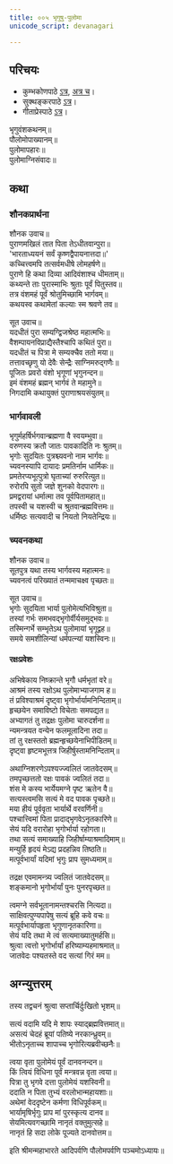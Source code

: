 ```yaml
---
title: ००५ भृगुषु-पुलोमा
unicode_script: devanagari

---
```

## परिचयः
- कुम्भकोणपाठे [ऽत्र](https://archive.org/details/mahAbhArata-kumbhakoNam/page/n369), [अत्र च](https://sanskritdocuments.org/mirrors/mahabharata/mbhK/mahabharata-k-01-sa.html)।
- सुक्थङ्करपाठे [ऽत्र](http://bombay.indology.info/mahabharata/text/UD/MBh01.txt)।
- गीताप्रेस्पाठे [ऽत्र](https://archive.org/stream/mahabharata01ramauoft#page/564/mode/2up)।

भृगुवंशकथनम्॥  
पौलोमोपाख्यानम्॥  
पुलोमापहारः॥  
पुलोमाग्निसंवादः॥  

## कथा
### शौनकप्रार्थना
 शौनक उवाच॥  
पुराणमखिलं तात पिता तेऽधीतवान्पुरा॥  
'भारताध्ययनं सर्वं कृष्णद्वैपायनात्तदा॥'  
कच्चित्त्वमपि तत्सर्वमधीषे लोमहर्षणे॥  
पुराणे हि कथा दिव्या आदिवंशाश्च धीमताम्॥  
कथ्यन्ते ताः पुरास्माभिः श्रुताः पूर्वं पितुस्तव॥  
तत्र वंशमहं पूर्वं श्रोतुमिच्छामि भार्गवम्॥  
कथयस्व कथामेतां कल्याः स्म श्रवणे तव॥  

 सूत उवाच॥  
यदधीतं पुरा सम्यग्द्विजश्रेष्ठ महात्मभिः॥  
वैशम्पायनविप्राद्यैस्तैश्चापि कथितं पुरा॥  
यदधीतं च पित्रा मे सम्यक्चैव ततो मया॥  
तत्तावच्छृणु यो देवैः सेन्द्रैः साग्निमरुद्गणैः॥  
पूजितः प्रवरो वंशो भृगूणां भृगुनन्दन॥  
इमं वंशमहं ब्रह्मन् भार्गवं ते महामुने॥  
निगदामि कथायुक्तं पुराणाश्रयसंयुतम्॥  

### भार्गवावली
भृगुर्महर्षिर्भगवान्ब्रह्मणा वै स्वयम्भुवा॥  
वरुणस्य क्रतौ जातः पावकादिति नः श्रुतम्॥   
भृगोः सुदयितः पुत्रश्च्यवनो नाम भार्गवः॥  
च्यवनस्यापि दायादः प्रमतिर्नाम धार्मिकः॥  
प्रमतेरप्यभूत्पुत्रो घृताच्यां रुरुरित्युत॥  
रुरोरपि सुतो जज्ञे शुनको वेदपारगः॥  
प्रमद्वरायां धर्मात्मा तव पूर्वपितामहात्॥  
तपस्वी च यशस्वी च श्रुतवान्ब्रह्मवित्तमः॥  
धर्मिष्ठः सत्यवादी च नियतो नियतेन्द्रियः॥  

### च्यवनकथा
 शौनक उवाच॥  
सूतपुत्र यथा तस्य भार्गवस्य महात्मनः॥  
च्यवनत्वं परिख्यातं तन्ममाचक्ष्व पृच्छतः॥  

 सूत उवाच॥  
भृगोः सुदयिता भार्या पुलोमेत्यभिविश्रुता॥  
तस्यां गर्भः समभवद्भृगोर्वीर्यसमुद्भवः॥  
तस्मिन्गर्भे सम्भृतेऽथ पुलोमायां भृगूद्वह॥  
समये समशीलिन्यां धर्मपत्न्यां यशस्विनः॥  

#### रक्षःप्रवेशः
अभिषेकाय निष्क्रान्ते भृगौ धर्मभृतां वरे॥  
आश्रमं तस्य रक्षोऽथ पुलोमाभ्याजगाम ह॥  
तं प्रविश्याश्रमं दृष्ट्वा भृगोर्भार्यामनिन्दिताम्॥  
हृच्छयेन समाविष्टो विचेताः समपद्यत॥  
अभ्यागतं तु तद्रक्षः पुलोमा चारुदर्शना॥  
न्यमन्त्रयत वन्येन फलमूलादिना तदा॥  
तां तु रक्षस्ततो ब्रह्मन्हृच्छयेनाभिपीडितम्॥  
दृष्ट्वा हृष्टमभूत्तत्र जिहीर्षुस्तामनिन्दिताम्॥  

अथाग्निशरणेऽपश्यज्ज्वलितं जातवेदसम्॥  
तमपृच्छत्ततो रक्षः पावकं ज्वलितं तदा॥  
शंस मे कस्य भार्येयमग्ने पृष्ट ऋतेन वै॥  
सत्यस्त्वमसि सत्यं मे वद पावक पृच्छते॥  
मया हीयं पूर्ववृता भार्यार्थे वरवर्णिनी॥  
पश्चात्त्विमां पिता प्रादाद्भृगवेऽनृतकारिणे॥  
सेयं यदि वरारोहा भृगोर्भार्या रहोगता॥  
तथा सत्यं समाख्याहि जिहीर्षाम्याश्रमादिमाम्॥  
मन्युर्हि हृदयं मेऽद्य प्रदहन्निव तिष्ठति॥  
मत्पूर्वभार्यां यदिमां भृगुः प्राप सुमध्यमाम्॥  


तद्रक्ष एवमामन्त्र्य ज्वलितं जातवेदसम्॥  
शङ्कमानो भृगोर्भार्यां पुनः पुनरपृच्छत॥  

त्वमग्ने सर्वभूतानामन्तश्चरसि नित्यदा॥  
साक्षिवत्पुण्यपापेषु सत्यं ब्रूहि कवे वचः॥  
मत्पूर्वभार्यापहृता भृगुणानृतकारिणा॥  
सेयं यदि तथा मे त्वं सत्यमाख्यातुमर्हसि॥  
श्रुत्वा त्वत्तो भृगोर्भार्यां हरिष्याम्यहमाश्रमात्॥  
जातवेदः पश्यतस्ते वद सत्यां गिरं मम॥  

## अग्न्युत्तरम्
तस्य तद्वचनं श्रुत्वा सप्तार्चिर्दुःखितो भृशम्॥  

सत्यं वदामि यदि मे शापः स्याद्ब्रह्मवित्तमात्॥  
असत्यं चेदहं ब्रूयां पतिष्ये नरकान्ध्रुवम्॥  
भीतोऽनृताच्च शापाच्च भृगोरित्यब्रवीच्छनैः॥  

त्वया वृता पुलोमेयं पूर्वं दानवनन्दन॥  
किं त्वियं विधिना पूर्वं मन्त्रवन्न वृता त्वया॥  
पित्रा तु भृगवे दत्ता पुलोमेयं यशस्विनी॥  
ददाति न पिता तुभ्यं वरलोभान्महायशाः॥  
अथेमां वेददृष्टेन कर्मणा विधिपूर्वकम्॥  
भार्यामृषिर्भृगुः प्राप मां पुरस्कृत्य दानव॥  
सेयमित्यवगच्छामि नानृतं वक्तुमुत्सहे॥  
नानृतं हि सदा लोके पूज्यते दानवोत्तम॥  

इति श्रीमन्महाभारते आदिपर्वणि पौलोमपर्वणि पञ्चमोऽध्यायः॥  